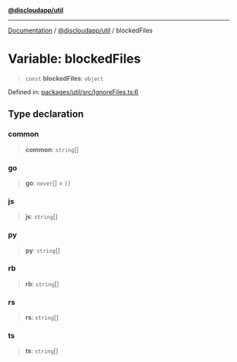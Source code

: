 [**@discloudapp/util**](../README.md)

***

[Documentation](../../../packages.md) / [@discloudapp/util](../README.md) / blockedFiles

# Variable: blockedFiles

> `const` **blockedFiles**: `object`

Defined in: [packages/util/src/IgnoreFiles.ts:6](https://github.com/discloud/discloud.app/blob/bfcb626f6315ac03eb36b36e57f162cd101e1996/packages/util/src/IgnoreFiles.ts#L6)

## Type declaration

### common

> **common**: `string`[]

### go

> **go**: `never`[] = `[]`

### js

> **js**: `string`[]

### py

> **py**: `string`[]

### rb

> **rb**: `string`[]

### rs

> **rs**: `string`[]

### ts

> **ts**: `string`[]
